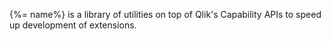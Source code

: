 {%= name%} is a library of utilities on top of Qlik's Capability APIs to speed up development of extensions.
